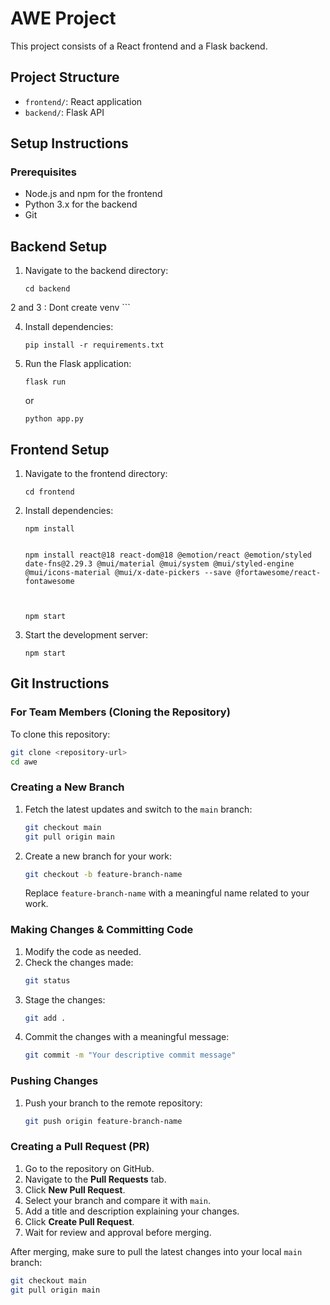 # AWE Project

This project consists of a React frontend and a Flask backend.

## Project Structure

- `frontend/`: React application
- `backend/`: Flask API

## Setup Instructions

### Prerequisites
- Node.js and npm for the frontend
- Python 3.x for the backend
- Git

## Backend Setup

1. Navigate to the backend directory:
   ```
   cd backend
   ```

2 and 3 :
Dont create venv 
     ```

4. Install dependencies:
   ```
   pip install -r requirements.txt
   ```

5. Run the Flask application:
   ```
   flask run
   ```
   or
   ```
   python app.py
   ```

## Frontend Setup

1. Navigate to the frontend directory:
   ```
   cd frontend
   ```

2. Install dependencies:
   ```
   npm install


   npm install react@18 react-dom@18 @emotion/react @emotion/styled date-fns@2.29.3 @mui/material @mui/system @mui/styled-engine @mui/icons-material @mui/x-date-pickers --save @fortawesome/react-fontawesome



   npm start
   ```

3. Start the development server:
   ```
   npm start
   ```

## Git Instructions

### For Team Members (Cloning the Repository)

To clone this repository:
```bash
git clone <repository-url>
cd awe
```

### Creating a New Branch

1. Fetch the latest updates and switch to the `main` branch:
   ```bash
   git checkout main
   git pull origin main
   ```

2. Create a new branch for your work:
   ```bash
   git checkout -b feature-branch-name
   ```
   Replace `feature-branch-name` with a meaningful name related to your work.

### Making Changes & Committing Code

1. Modify the code as needed.
2. Check the changes made:
   ```bash
   git status
   ```
3. Stage the changes:
   ```bash
   git add .
   ```
4. Commit the changes with a meaningful message:
   ```bash
   git commit -m "Your descriptive commit message"
   ```

### Pushing Changes

1. Push your branch to the remote repository:
   ```bash
   git push origin feature-branch-name
   ```

### Creating a Pull Request (PR)

1. Go to the repository on GitHub.
2. Navigate to the **Pull Requests** tab.
3. Click **New Pull Request**.
4. Select your branch and compare it with `main`.
5. Add a title and description explaining your changes.
6. Click **Create Pull Request**.
7. Wait for review and approval before merging.

After merging, make sure to pull the latest changes into your local `main` branch:
```bash
git checkout main
git pull origin main
```

